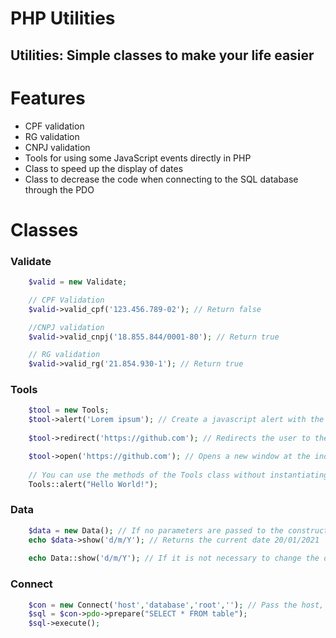 # PHP Utilities
## Utilities: Simple classes to make your life easier

# Features 
- CPF validation
- RG validation
- CNPJ validation
- Tools for using some JavaScript events directly in PHP
- Class to speed up the display of dates
- Class to decrease the code when connecting to the SQL database through the PDO

# Classes

### Validate
~~~php
	$valid = new Validate;

	// CPF Validation
	$valid->valid_cpf('123.456.789-02'); // Return false

	//CNPJ validation
	$valid->valid_cnpj('18.855.844/0001-80'); // Return true

	// RG validation
	$valid->valid_rg('21.854.930-1'); // Return true

~~~

### Tools
~~~php
	$tool = new Tools;
	$tool->alert('Lorem ipsum'); // Create a javascript alert with the string
	
	$tool->redirect('https://github.com'); // Redirects the user to the address contained in the string

	$tool->open('https://github.com'); // Opens a new window at the indicated address
	
	// You can use the methods of the Tools class without instantiating the class
	Tools::alert("Hello World!");
~~~

### Data
~~~php
	$data = new Data(); // If no parameters are passed to the constructor, the default time zone will be 'America / Sao_Paulo'. Pass the desired PHP-compatible time zone into the builder
	echo $data->show('d/m/Y'); // Returns the current date 20/01/2021
	
	echo Data::show('d/m/Y'); // If it is not necessary to change the default time zone, you can call the show method as static
~~~

### Connect 
~~~php
	$con = new Connect('host','database','root',''); // Pass the host, database, user and password, respectively, as a constructor parameter
	$sql = $con->pdo->prepare("SELECT * FROM table");
	$sql->execute();
~~~
